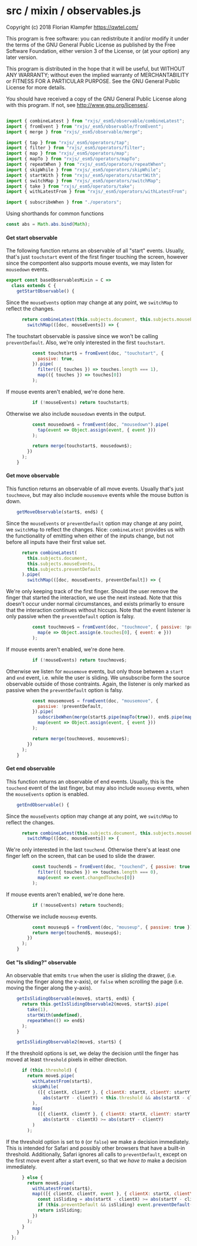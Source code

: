 # src / mixin / observables.js
Copyright (c) 2018 Florian Klampfer <https://qwtel.com/>

This program is free software: you can redistribute it and/or modify
it under the terms of the GNU General Public License as published by
the Free Software Foundation, either version 3 of the License, or
(at your option) any later version.

This program is distributed in the hope that it will be useful,
but WITHOUT ANY WARRANTY; without even the implied warranty of
MERCHANTABILITY or FITNESS FOR A PARTICULAR PURPOSE.  See the
GNU General Public License for more details.

You should have received a copy of the GNU General Public License
along with this program.  If not, see <http://www.gnu.org/licenses/>.


```js

import { combineLatest } from "rxjs/_esm5/observable/combineLatest";
import { fromEvent } from "rxjs/_esm5/observable/fromEvent";
import { merge } from "rxjs/_esm5/observable/merge";

import { tap } from "rxjs/_esm5/operators/tap";
import { filter } from "rxjs/_esm5/operators/filter";
import { map } from "rxjs/_esm5/operators/map";
import { mapTo } from "rxjs/_esm5/operators/mapTo";
import { repeatWhen } from "rxjs/_esm5/operators/repeatWhen";
import { skipWhile } from "rxjs/_esm5/operators/skipWhile";
import { startWith } from "rxjs/_esm5/operators/startWith";
import { switchMap } from "rxjs/_esm5/operators/switchMap";
import { take } from "rxjs/_esm5/operators/take";
import { withLatestFrom } from "rxjs/_esm5/operators/withLatestFrom";

import { subscribeWhen } from "./operators";
```

Using shorthands for common functions


```js
const abs = Math.abs.bind(Math);
```

#### Get start observable
The following function returns an observable of all "start" events.
Usually, that's just `touchstart` event of the first finger touching the screen,
however since the compontent also supports mouse events,
we may listen for `mousedown` events.


```js
export const baseObservablesMixin = C =>
  class extends C {
    getStartObservable() {
```

Since the `mouseEvents` option may change at any point, we `switchMap` to reflect the changes.


```js
      return combineLatest(this.subjects.document, this.subjects.mouseEvents).pipe(
        switchMap(([doc, mouseEvents]) => {
```

The touchstart observable is passive since we won't be calling `preventDefault`.
Also, we're only interested in the first `touchstart`.


```js
          const touchstart$ = fromEvent(doc, "touchstart", {
            passive: true,
          }).pipe(
            filter(({ touches }) => touches.length === 1),
            map(({ touches }) => touches[0])
          );
```

If mouse events aren't enabled, we're done here.


```js
          if (!mouseEvents) return touchstart$;
```

Otherwise we also include `mousedown` events in the output.


```js
          const mousedown$ = fromEvent(doc, "mousedown").pipe(
            tap(event => Object.assign(event, { event }))
          );

          return merge(touchstart$, mousedown$);
        })
      );
    }
```

#### Get move observable
This function returns an observable of all move events. Usually that's just `touchmove`,
but may also include `mousemove` events while the mouse button is down.


```js
    getMoveObservable(start$, end$) {
```

Since the `mouseEvents` or `preventDefault` option may change at any point,
we `switchMap` to reflect the changes.
Nice: `combineLatest` provides us with the functionality of emitting
when either of the inputs change, but not before all inputs have their first value set.


```js
      return combineLatest(
        this.subjects.document,
        this.subjects.mouseEvents,
        this.subjects.preventDefault
      ).pipe(
        switchMap(([doc, mouseEvents, preventDefault]) => {
```

We're only keeping track of the first finger.
Should the user remove the finger that started the interaction, we use the next instead.
Note that this doesn't occur under normal circumstances,
and exists primarliy to ensure that the interaction continues without hiccups.
Note that the event listener is only passive when the `preventDefault` option is falsy.


```js
          const touchmove$ = fromEvent(doc, "touchmove", { passive: !preventDefault }).pipe(
            map(e => Object.assign(e.touches[0], { event: e }))
          );
```

If mouse events aren't enabled, we're done here.


```js
          if (!mouseEvents) return touchmove$;
```

Otherwise we listen for `mousemove` events,
but only those between a `start` and `end` event, i.e. while the user is sliding.
We unsubscribe form the source observable outside of those contraints.
Again, the listener is only marked as passive when the `preventDefault` option is falsy.


```js
          const mousemove$ = fromEvent(doc, "mousemove", {
            passive: !preventDefault,
          }).pipe(
            subscribeWhen(merge(start$.pipe(mapTo(true)), end$.pipe(mapTo(false)))),
            map(event => Object.assign(event, { event }))
          );

          return merge(touchmove$, mousemove$);
        })
      );
    }
```

#### Get end observable
This function returns an observable of end events.
Usually, this is the `touchend` event of the last finger, but may also include `mouseup` events,
when the `mouseEvents` option is enabled.


```js
    getEndObservable() {
```

Since the `mouseEvents` option may change at any point, we `switchMap` to reflect the changes.


```js
      return combineLatest(this.subjects.document, this.subjects.mouseEvents).pipe(
        switchMap(([doc, mouseEvents]) => {
```

We're only interested in the last `touchend`.
Otherwise there's at least one finger left on the screen,
that can be used to slide the drawer.


```js
          const touchend$ = fromEvent(doc, "touchend", { passive: true }).pipe(
            filter(({ touches }) => touches.length === 0),
            map(event => event.changedTouches[0])
          );
```

If mouse events aren't enabled, we're done here.


```js
          if (!mouseEvents) return touchend$;
```

Otherwise we include `mouseup` events.


```js
          const mouseup$ = fromEvent(doc, "mouseup", { passive: true });
          return merge(touchend$, mouseup$);
        })
      );
    }
```

#### Get "Is sliding?" observable
An observable that emits `true` when the user is *sliding* the drawer,
(i.e. moving the finger along the x-axis), or `false` when *scrolling* the page
(i.e. moving the finger along the y-axis).


```js
    getIsSlidingObservable(move$, start$, end$) {
      return this.getIsSlidingObservable2(move$, start$).pipe(
        take(1),
        startWith(undefined),
        repeatWhen(() => end$)
      );
    }

    getIsSlidingObservable2(move$, start$) {
```

If the threshold options is set, we delay the decision until
the finger has moved at least `threshold` pixels in either direction.


```js
      if (this.threshold) {
        return move$.pipe(
          withLatestFrom(start$),
          skipWhile(
            ([{ clientX, clientY }, { clientX: startX, clientY: startY }]) =>
              abs(startY - clientY) < this.threshold && abs(startX - clientX) < this.threshold
          ),
          map(
            ([{ clientX, clientY }, { clientX: startX, clientY: startY }]) =>
              abs(startX - clientX) >= abs(startY - clientY)
          )
        );
```

If the threshold option is set to `0` (or `false`) we make a decision immediately.
This is intended for Safari and possibly other browsers that have a built-in threshold.
Additionally, Safari ignores all calls to `preventDefault`, except on the first move event
after a start event, so that we *have to* make a decision immediately.


```js
      } else {
        return move$.pipe(
          withLatestFrom(start$),
          map(([{ clientX, clientY, event }, { clientX: startX, clientY: startY }]) => {
            const isSliding = abs(startX - clientX) >= abs(startY - clientY);
            if (this.preventDefault && isSliding) event.preventDefault();
            return isSliding;
          })
        );
      }
    }
  };
```


